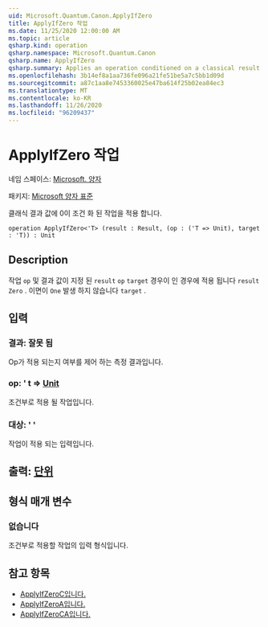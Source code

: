 ```yaml
---
uid: Microsoft.Quantum.Canon.ApplyIfZero
title: ApplyIfZero 작업
ms.date: 11/25/2020 12:00:00 AM
ms.topic: article
qsharp.kind: operation
qsharp.namespace: Microsoft.Quantum.Canon
qsharp.name: ApplyIfZero
qsharp.summary: Applies an operation conditioned on a classical result value being zero.
ms.openlocfilehash: 3b14ef8a1aa736fe096a21fe51be5a7c5bb1d09d
ms.sourcegitcommit: a87c1aa8e7453360025e47ba614f25b02ea84ec3
ms.translationtype: MT
ms.contentlocale: ko-KR
ms.lasthandoff: 11/26/2020
ms.locfileid: "96209437"
---
```

# <a name="applyifzero-operation"></a>ApplyIfZero 작업

네임 스페이스: [Microsoft. 양자](xref:Microsoft.Quantum.Canon)

패키지: [Microsoft 양자 표준](https://nuget.org/packages/Microsoft.Quantum.Standard)


클래식 결과 값에 0이 조건 화 된 작업을 적용 합니다.

```qsharp
operation ApplyIfZero<'T> (result : Result, (op : ('T => Unit), target : 'T)) : Unit
```


## <a name="description"></a>Description

작업 `op` 및 결과 값이 지정 된 `result` `op` `target` 경우이 인 경우에 적용 됩니다 `result` `Zero` . 이면이 `One` 발생 하지 않습니다 `target` .

## <a name="input"></a>입력

### <a name="result--__invalidresult__"></a>결과: __잘못 <Result> 됨__

Op가 적용 되는지 여부를 제어 하는 측정 결과입니다.


### <a name="op--t--unit"></a>op: ' t => [Unit](xref:microsoft.quantum.lang-ref.unit) 

조건부로 적용 될 작업입니다.


### <a name="target--t"></a>대상: ' '

작업이 적용 되는 입력입니다.



## <a name="output--unit"></a>출력: [단위](xref:microsoft.quantum.lang-ref.unit)



## <a name="type-parameters"></a>형식 매개 변수

### <a name="t"></a>없습니다

조건부로 적용할 작업의 입력 형식입니다.

## <a name="see-also"></a>참고 항목

- [ApplyIfZeroC입니다.](xref:Microsoft.Quantum.Canon.ApplyIfZeroC)
- [ApplyIfZeroA입니다.](xref:Microsoft.Quantum.Canon.ApplyIfZeroA)
- [ApplyIfZeroCA입니다.](xref:Microsoft.Quantum.Canon.ApplyIfZeroCA)